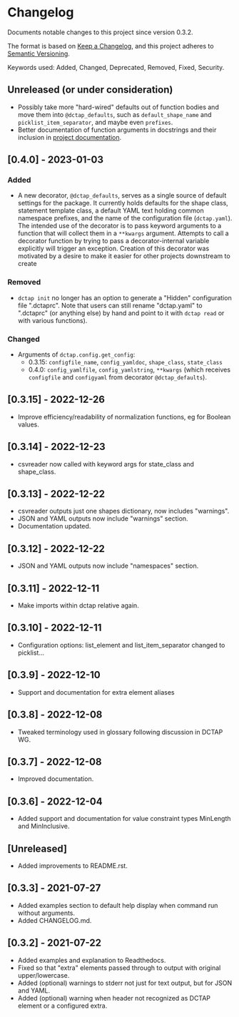 # Changelog

Documents notable changes to this project since version 0.3.2.

The format is based on [Keep a Changelog]( https://keepachangelog.com/en/1.0.0/ ),
and this project adheres to [Semantic Versioning](https://semver.org/spec/v2.0.0.html).

Keywords used: Added, Changed, Deprecated, Removed, Fixed, Security.

## Unreleased (or under consideration)

- Possibly take more "hard-wired" defaults out of function bodies and move them into `@dctap_defaults`, such as `default_shape_name` and `picklist_item_separator`, and maybe even `prefixes`.
- Better documentation of function arguments in docstrings and their inclusion in [project documentation](https://tapshex.readthedocs.io/en/latest/).

## [0.4.0] - 2023-01-03

### Added

- A new decorator, `@dctap_defaults`, serves as a single source of default settings for the package. It currently holds defaults for the shape class, statement template class, a default YAML text holding common namespace prefixes, and the name of the configuration file (`dctap.yaml`). The intended use of the decorator is to pass keyword arguments to a function that will collect them in a `**kwargs` argument. Attempts to call a decorator function by trying to pass a decorator-internal variable explicitly will trigger an exception. Creation of this decorator was motivated by a desire to make it easier for other projects downstream to create

### Removed
- `dctap init` no longer has an option to generate a "Hidden" configuration file ".dctaprc". Note that users can still rename "dctap.yaml" to ".dctaprc" (or anything else) by hand and point to it with `dctap read` or with various functions).

### Changed
- Arguments of `dctap.config.get_config`:
  - 0.3.15: `configfile_name`, `config_yamldoc`, `shape_class`, `state_class`
  - 0.4.0: `config_yamlfile`, `config_yamlstring`, `**kwargs` (which receives `configfile` and `configyaml` from decorator `@dctap_defaults`).

## [0.3.15] - 2022-12-26
- Improve efficiency/readability of normalization functions, eg for Boolean values.

## [0.3.14] - 2022-12-23
- csvreader now called with keyword args for state_class and shape_class.

## [0.3.13] - 2022-12-22
- csvreader outputs just one shapes dictionary, now includes "warnings".
- JSON and YAML outputs now include "warnings" section.
- Documentation updated.

## [0.3.12] - 2022-12-22
- JSON and YAML outputs now include "namespaces" section.

## [0.3.11] - 2022-12-11
- Make imports within dctap relative again.

## [0.3.10] - 2022-12-11
- Configuration options: list_element and list_item_separator changed to picklist...

## [0.3.9] - 2022-12-10
- Support and documentation for extra element aliases

## [0.3.8] - 2022-12-08
- Tweaked terminology used in glossary following discussion in DCTAP WG.

## [0.3.7] - 2022-12-08
- Improved documentation.

## [0.3.6] - 2022-12-04
- Added support and documentation for value constraint types MinLength and MinInclusive.

## [Unreleased]
- Added improvements to README.rst.

## [0.3.3] - 2021-07-27
- Added examples section to default help display when command run without arguments.
- Added CHANGELOG.md.

## [0.3.2] - 2021-07-22
- Added examples and explanation to Readthedocs.
- Fixed so that "extra" elements passed through to output with original upper/lowercase.
- Added (optional) warnings to stderr not just for text output, but for JSON and YAML.
- Added (optional) warning when header not recognized as DCTAP element or a configured extra.
